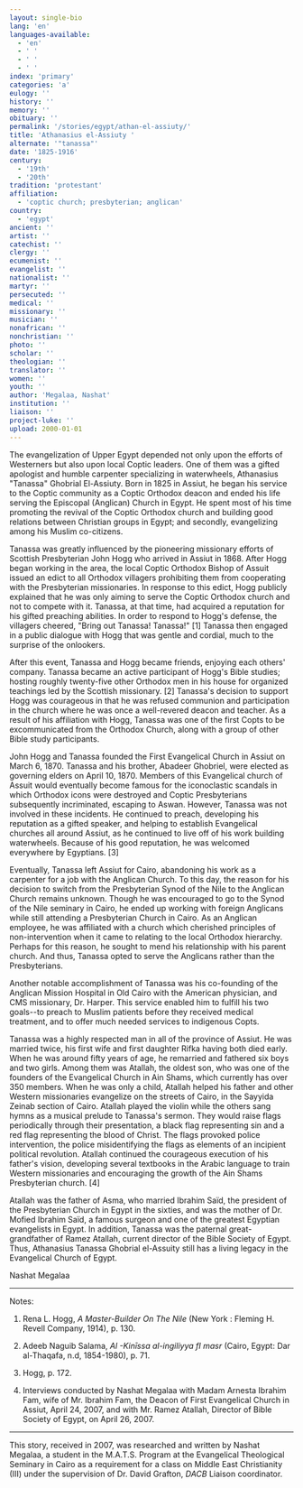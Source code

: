 ```yaml
---
layout: single-bio
lang: 'en'
languages-available:
  - 'en'
  - ' '
  - ' '
  - ' '
index: 'primary'
categories: 'a'
eulogy: ''
history: ''
memory: ''
obituary: ''
permalink: '/stories/egypt/athan-el-assiuty/'
title: 'Athanasius el-Assiuty '
alternate: '"tanassa"'
date: '1825-1916'
century:
  - '19th'
  - '20th'
tradition: 'protestant'
affiliation:
  - 'coptic church; presbyterian; anglican'
country:
  - 'egypt'
ancient: ''
artist: ''
catechist: ''
clergy: ''
ecumenist: ''
evangelist: ''
nationalist: ''
martyr: ''
persecuted: ''
medical: ''
missionary: ''
musician: ''
nonafrican: ''
nonchristian: ''
photo: ''
scholar: ''
theologian: ''
translator: ''
women: ''
youth: ''
author: 'Megalaa, Nashat'
institution: ''
liaison: ''
project-luke: ''
upload: 2000-01-01
---
```



The evangelization of Upper Egypt depended not only upon the efforts of Westerners but also upon local Coptic leaders.  One of them was a gifted apologist and humble carpenter specializing in waterwheels, Athanasius "Tanassa" Ghobrial El-Assiuty.  Born in 1825 in Assiut, he began his service to the Coptic community as a Coptic Orthodox deacon and ended his life serving the Episcopal (Anglican) Church in Egypt. He spent most of his time promoting the revival of the Coptic Orthodox church and building good relations between Christian groups in Egypt; and secondly, evangelizing among his Muslim co-citizens.

Tanassa was greatly influenced by the pioneering missionary efforts of Scottish Presbyterian John Hogg who arrived in Assiut in 1868.  After Hogg began working in the area, the local Coptic Orthodox Bishop of Assuit issued an edict to all Orthodox villagers prohibiting them from cooperating with the Presbyterian missionaries.  In response to this edict, Hogg publicly explained that he was only aiming to serve the Coptic Orthodox church and not to compete with it.   Tanassa, at that time, had acquired a reputation for his gifted preaching abilities.   In order to respond to Hogg's defense, the villagers cheered, "Bring out Tanassa! Tanassa!" [1]  Tanassa then engaged in a public dialogue with Hogg that was gentle and cordial, much to the surprise of the onlookers.

After this event, Tanassa and Hogg became friends, enjoying each others' company.  Tanassa became an active participant of Hogg's Bible studies; hosting roughly twenty-five other Orthodox men in his house for organized teachings led by the Scottish missionary. [2] Tanassa's decision to support Hogg was courageous in that he was refused communion and participation in the church where he was once a well-revered deacon and teacher.  As a result of his affiliation with Hogg, Tanassa was one of the first Copts to be excommunicated from the Orthodox Church, along with a group of other Bible study participants.

John Hogg and Tanassa founded the First Evangelical Church in Assiut on March 6, 1870.  Tanassa and his brother, Abadeer Ghobriel, were elected as governing elders on April 10, 1870.  Members of this Evangelical church of Assuit would eventually become famous for the iconoclastic scandals in which Orthodox icons were destroyed and Coptic Presbyterians subsequently incriminated, escaping to Aswan.  However, Tanassa was not involved in these incidents.  He continued to preach, developing his reputation as a gifted speaker, and helping to establish Evangelical churches all around Assiut, as he continued to live off of his work building waterwheels.  Because of his good reputation, he was welcomed everywhere by Egyptians. [3]

Eventually, Tanassa left Assiut for Cairo, abandoning his work as a carpenter for a job with the Anglican Church.  To this day, the reason for his decision to switch from the Presbyterian Synod of the Nile to the Anglican Church remains unknown.  Though he was encouraged to go to the Synod of the Nile seminary in Cairo, he ended up working with foreign Anglicans while still attending a Presbyterian Church in Cairo.  As an Anglican employee, he was affiliated with a church which cherished principles of non-intervention when it came to relating to the local Orthodox hierarchy. Perhaps for this reason, he sought to mend his relationship with his parent church.  And thus, Tanassa opted to serve the Anglicans rather than the Presbyterians.

Another notable accomplishment of Tanassa was his co-founding of the Anglican Mission Hospital in Old Cairo with the American physician, and CMS missionary, Dr. Harper. This service enabled him to fulfill his two goals--to preach to Muslim patients before they received medical treatment, and to offer much needed services to indigenous Copts.

Tanassa was a highly respected man in all of the province of Assiut. He was married twice, his first wife and first daughter Rifka having both died early. When he was around fifty years of age, he remarried and fathered six boys and two girls.  Among them was Atallah, the oldest son, who  was one of the founders of the Evangelical Church in Ain Shams, which currently has over 350 members.  When he was only a child, Atallah helped his father and other Western missionaries evangelize on the streets of Cairo, in the Sayyida Zeinab section of Cairo.  Atallah played the violin while the others sang hymns as a musical prelude to Tanassa's sermon.  They would raise flags periodically through their presentation, a black flag representing sin and a red flag representing the blood of Christ.  The flags provoked police intervention, the police misidentifying the flags as elements of an incipient political revolution. Atallah continued the courageous execution of his father's vision, developing several textbooks in the Arabic language to train Western missionaries and encouraging the growth of the Ain Shams Presbyterian church. [4]

Atallah was the father of Asma, who married Ibrahim Saïd, the president of the Presbyterian Church in Egypt in the sixties, and was the mother of Dr. Mofied Ibrahim Saïd, a famous surgeon and one of the greatest Egyptian evangelists in Egypt.  In addition, Tanassa was the paternal great-grandfather of Ramez Atallah, current director of the Bible Society of Egypt.  Thus, Athanasius Tanassa Ghobrial el-Assuity still has a living legacy in the Evangelical Church of Egypt.

Nashat Megalaa

---

Notes:

1. Rena L. Hogg,  *A Master-Builder On The Nile* (New York : Fleming H. Revell Company, 1914),  p. 130.

2. Adeeb Naguib Salama, *Al -Kin&#299;ssa al-ingiliyya fI masr* (Cairo, Egypt: Dar al-Thaqafa, n.d, 1854-1980), p. 71.

3. Hogg, p. 172.

4. Interviews conducted by Nashat Megalaa with Madam Arnesta Ibrahim Fam, wife of Mr. Ibrahim Fam, the Deacon of First Evangelical Church in Assiut, April 24, 2007, and with Mr. Ramez Atallah, Director of Bible Society of Egypt, on April 26, 2007.

---

This story, received in 2007, was researched and written by Nashat Megalaa, a student in the M.A.T.S. Program at the Evangelical Theological Seminary in Cairo as a requirement for a class on Middle East Christianity (III) under the supervision of Dr. David Grafton, *DACB* Liaison coordinator.